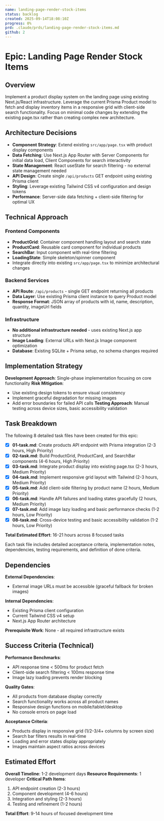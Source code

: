 ```yaml
---
name: landing-page-render-stock-items
status: backlog
created: 2025-09-14T18:08:10Z
progress: 0%
prd: .claude/prds/landing-page-render-stock-items.md
github: 2
---
```


# Epic: Landing Page Render Stock Items

## Overview

Implement a product display system on the landing page using existing Next.js/React infrastructure. Leverage the current Prisma Product model to fetch and display inventory items in a responsive grid with client-side search functionality. Focus on minimal code changes by extending the existing page.tsx rather than creating complex new architecture.

## Architecture Decisions

- **Component Strategy**: Extend existing `src/app/page.tsx` with product display components
- **Data Fetching**: Use Next.js App Router with Server Components for initial data load, Client Components for search interactivity
- **State Management**: React useState for search filtering - no external state management needed
- **API Design**: Create single `/api/products` GET endpoint using existing Prisma client
- **Styling**: Leverage existing Tailwind CSS v4 configuration and design tokens
- **Performance**: Server-side data fetching + client-side filtering for optimal UX

## Technical Approach

### Frontend Components
- **ProductGrid**: Container component handling layout and search state
- **ProductCard**: Reusable card component for individual products
- **SearchBar**: Input component with real-time filtering
- **LoadingState**: Simple skeleton/spinner component
- Integrate directly into existing `src/app/page.tsx` to minimize architectural changes

### Backend Services
- **API Route**: `/api/products` - single GET endpoint returning all products
- **Data Layer**: Use existing Prisma client instance to query Product model
- **Response Format**: JSON array of products with id, name, description, quantity, imageUrl fields

### Infrastructure
- **No additional infrastructure needed** - uses existing Next.js app structure
- **Image Loading**: External URLs with Next.js Image component optimization
- **Database**: Existing SQLite + Prisma setup, no schema changes required

## Implementation Strategy

**Development Approach**: Single-phase implementation focusing on core functionality
**Risk Mitigation**:
- Use existing design tokens to ensure visual consistency
- Implement graceful degradation for missing images
- Add error boundaries for failed API calls
**Testing Approach**: Manual testing across device sizes, basic accessibility validation

## Task Breakdown

The following 8 detailed task files have been created for this epic:

- [x] **01-task.md**: Create products API endpoint with Prisma integration (2-3 hours, High Priority)
- [x] **02-task.md**: Build ProductGrid, ProductCard, and SearchBar components (4-6 hours, High Priority)
- [x] **03-task.md**: Integrate product display into existing page.tsx (2-3 hours, Medium Priority)
- [x] **04-task.md**: Implement responsive grid layout with Tailwind (2-3 hours, Medium Priority)
- [x] **05-task.md**: Add client-side filtering by product name (2 hours, Medium Priority)
- [x] **06-task.md**: Handle API failures and loading states gracefully (2 hours, Medium Priority)
- [x] **07-task.md**: Add image lazy loading and basic performance checks (1-2 hours, Low Priority)
- [x] **08-task.md**: Cross-device testing and basic accessibility validation (1-2 hours, Low Priority)

**Total Estimated Effort**: 16-21 hours across 8 focused tasks

Each task file includes detailed acceptance criteria, implementation notes, dependencies, testing requirements, and definition of done criteria.

## Dependencies

**External Dependencies**:
- External image URLs must be accessible (graceful fallback for broken images)

**Internal Dependencies**:
- Existing Prisma client configuration
- Current Tailwind CSS v4 setup
- Next.js App Router architecture

**Prerequisite Work**: None - all required infrastructure exists

## Success Criteria (Technical)

**Performance Benchmarks**:
- API response time < 500ms for product fetch
- Client-side search filtering < 100ms response time
- Image lazy loading prevents render blocking

**Quality Gates**:
- All products from database display correctly
- Search functionality works across all product names
- Responsive design functions on mobile/tablet/desktop
- No console errors on page load

**Acceptance Criteria**:
- Products display in responsive grid (1/2-3/4+ columns by screen size)
- Search bar filters results in real-time
- Loading and error states display appropriately
- Images maintain aspect ratios across devices

## Estimated Effort

**Overall Timeline**: 1-2 development days
**Resource Requirements**: 1 developer
**Critical Path Items**:
1. API endpoint creation (2-3 hours)
2. Component development (4-6 hours)
3. Integration and styling (2-3 hours)
4. Testing and refinement (1-2 hours)

**Total Effort**: 9-14 hours of focused development time